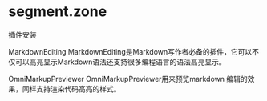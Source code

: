 # segment.zone


插件安装



MarkdownEditing
MarkdownEditing是Markdown写作者必备的插件，它可以不仅可以高亮显示Markdown语法还支持很多编程语言的语法高亮显示。

OmniMarkupPreviewer
OmniMarkupPreviewer用来预览markdown 编辑的效果，同样支持渲染代码高亮的样式。
